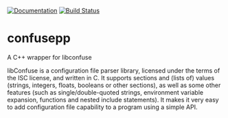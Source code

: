 [![Documentation](https://codedocs.xyz/DevCodeOne/confusepp.svg)](https://codedocs.xyz/DevCodeOne/confusepp/)
[![Build Status](https://travis-ci.org/DevCodeOne/confusepp.svg?branch=master)](https://travis-ci.org/DevCodeOne/confusepp)

# confusepp

A C++ wrapper for libconfuse

libConfuse is a configuration file parser library, licensed under the terms of the ISC license, and written in C. It supports sections and (lists of) values (strings, integers, floats, booleans or other sections), as well as some other features (such as single/double-quoted strings, environment variable expansion, functions and nested include statements). It makes it very easy to add configuration file capability to a program using a simple API.
